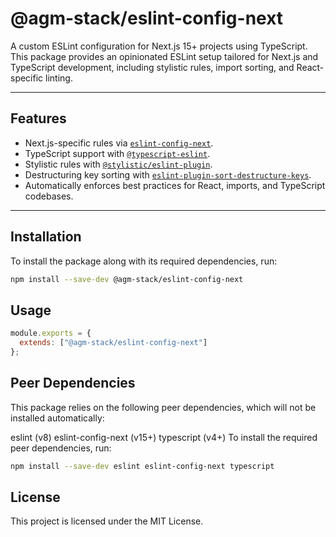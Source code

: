 # @agm-stack/eslint-config-next

A custom ESLint configuration for Next.js 15+ projects using TypeScript. This package provides an opinionated ESLint setup tailored for Next.js and TypeScript development, including stylistic rules, import sorting, and React-specific linting.

---

## Features

- Next.js-specific rules via [`eslint-config-next`](https://www.npmjs.com/package/eslint-config-next).
- TypeScript support with [`@typescript-eslint`](https://github.com/typescript-eslint/typescript-eslint).
- Stylistic rules with [`@stylistic/eslint-plugin`](https://www.npmjs.com/package/@stylistic/eslint-plugin).
- Destructuring key sorting with [`eslint-plugin-sort-destructure-keys`](https://www.npmjs.com/package/eslint-plugin-sort-destructure-keys).
- Automatically enforces best practices for React, imports, and TypeScript codebases.

---

## Installation

To install the package along with its required dependencies, run:

```bash
npm install --save-dev @agm-stack/eslint-config-next
```

## Usage

```javascript
module.exports = {
  extends: ["@agm-stack/eslint-config-next"]
};
```

## Peer Dependencies

This package relies on the following peer dependencies, which will not be installed automatically:

eslint (v8)
eslint-config-next (v15+)
typescript (v4+)
To install the required peer dependencies, run:

```bash
npm install --save-dev eslint eslint-config-next typescript
```

## License

This project is licensed under the MIT License.
